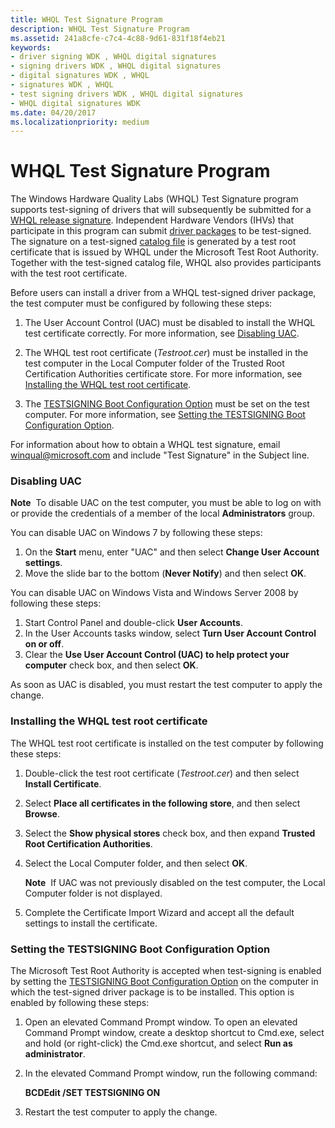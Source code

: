 ```yaml
---
title: WHQL Test Signature Program
description: WHQL Test Signature Program
ms.assetid: 241a8cfe-c7c4-4c88-9d61-831f18f4eb21
keywords:
- driver signing WDK , WHQL digital signatures
- signing drivers WDK , WHQL digital signatures
- digital signatures WDK , WHQL
- signatures WDK , WHQL
- test signing drivers WDK , WHQL digital signatures
- WHQL digital signatures WDK
ms.date: 04/20/2017
ms.localizationpriority: medium
---
```


# WHQL Test Signature Program


The Windows Hardware Quality Labs (WHQL) Test Signature program supports test-signing of drivers that will subsequently be submitted for a [WHQL release signature](whql-release-signature.md). Independent Hardware Vendors (IHVs) that participate in this program can submit [driver packages](driver-packages.md) to be test-signed. The signature on a test-signed [catalog file](catalog-files.md) is generated by a test root certificate that is issued by WHQL under the Microsoft Test Root Authority. Together with the test-signed catalog file, WHQL also provides participants with the test root certificate.

Before users can install a driver from a WHQL test-signed driver package, the test computer must be configured by following these steps:

1.  The User Account Control (UAC) must be disabled to install the WHQL test certificate correctly. For more information, see [Disabling UAC](#disabling-uac).

2.  The WHQL test root certificate (*Testroot.cer*) must be installed in the test computer in the Local Computer folder of the Trusted Root Certification Authorities certificate store. For more information, see [Installing the WHQL test root certificate](#installing-the-whql-test-root-certificate).

3.  The [TESTSIGNING Boot Configuration Option](the-testsigning-boot-configuration-option.md) must be set on the test computer. For more information, see [Setting the TESTSIGNING Boot Configuration Option](#setting-the-testsigning-boot-configuration-option).

For information about how to obtain a WHQL test signature, email <winqual@microsoft.com> and include "Test Signature" in the Subject line.

### Disabling UAC

**Note**  To disable UAC on the test computer, you must be able to log on with or provide the credentials of a member of the local **Administrators** group.

 

You can disable UAC on Windows 7 by following these steps:

1.  On the **Start** menu, enter "UAC" and then select **Change User Account settings**.
2.  Move the slide bar to the bottom (**Never Notify**) and then select **OK**.

You can disable UAC on Windows Vista and Windows Server 2008 by following these steps:

1.  Start Control Panel and double-click **User Accounts**.
2.  In the User Accounts tasks window, select **Turn User Account Control on or off**.
3.  Clear the **Use User Account Control (UAC) to help protect your computer** check box, and then select **OK**.

As soon as UAC is disabled, you must restart the test computer to apply the change.

### Installing the WHQL test root certificate

The WHQL test root certificate is installed on the test computer by following these steps:

1.  Double-click the test root certificate (*Testroot.cer*) and then select **Install Certificate**.

2.  Select **Place all certificates in the following store**, and then select **Browse**.

3.  Select the **Show physical stores** check box, and then expand **Trusted Root Certification Authorities**.

4.  Select the Local Computer folder, and then select **OK**.

    **Note**  If UAC was not previously disabled on the test computer, the Local Computer folder is not displayed.

     

5.  Complete the Certificate Import Wizard and accept all the default settings to install the certificate.

### Setting the TESTSIGNING Boot Configuration Option

The Microsoft Test Root Authority is accepted when test-signing is enabled by setting the [TESTSIGNING Boot Configuration Option](the-testsigning-boot-configuration-option.md) on the computer in which the test-signed driver package is to be installed. This option is enabled by following these steps:

1.  Open an elevated Command Prompt window. To open an elevated Command Prompt window, create a desktop shortcut to Cmd.exe, select and hold (or right-click) the Cmd.exe shortcut, and select **Run as administrator**.

2.  In the elevated Command Prompt window, run the following command:

    **BCDEdit /SET TESTSIGNING ON**

3.  Restart the test computer to apply the change.

 

 






